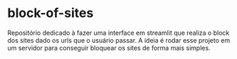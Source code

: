 # block-of-sites
Repositório dedicado à fazer uma interface em streamlit que realiza o block dos sites dado os urls que o usuário passar. A ideia é rodar esse projeto em um servidor para conseguir bloquear os sites de forma mais simples.
